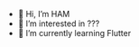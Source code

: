 - 👋 Hi, I’m HAM
- 👀 I’m interested in ???
- 🌱 I’m currently learning Flutter

<!---
PixirZcode/PixirZcode is a ✨ special ✨ repository because its `README.md` (this file) appears on your GitHub profile.
You can click the Preview link to take a look at your changes.
--->
